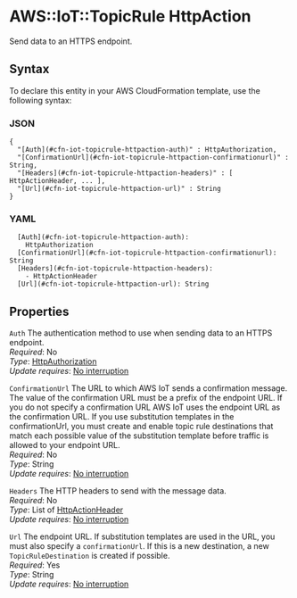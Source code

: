 # AWS::IoT::TopicRule HttpAction<a name="aws-properties-iot-topicrule-httpaction"></a>

Send data to an HTTPS endpoint\.

## Syntax<a name="aws-properties-iot-topicrule-httpaction-syntax"></a>

To declare this entity in your AWS CloudFormation template, use the following syntax:

### JSON<a name="aws-properties-iot-topicrule-httpaction-syntax.json"></a>

```
{
  "[Auth](#cfn-iot-topicrule-httpaction-auth)" : HttpAuthorization,
  "[ConfirmationUrl](#cfn-iot-topicrule-httpaction-confirmationurl)" : String,
  "[Headers](#cfn-iot-topicrule-httpaction-headers)" : [ HttpActionHeader, ... ],
  "[Url](#cfn-iot-topicrule-httpaction-url)" : String
}
```

### YAML<a name="aws-properties-iot-topicrule-httpaction-syntax.yaml"></a>

```
  [Auth](#cfn-iot-topicrule-httpaction-auth):
    HttpAuthorization
  [ConfirmationUrl](#cfn-iot-topicrule-httpaction-confirmationurl): String
  [Headers](#cfn-iot-topicrule-httpaction-headers):
    - HttpActionHeader
  [Url](#cfn-iot-topicrule-httpaction-url): String
```

## Properties<a name="aws-properties-iot-topicrule-httpaction-properties"></a>

`Auth` <a name="cfn-iot-topicrule-httpaction-auth"></a>
The authentication method to use when sending data to an HTTPS endpoint\.  
_Required_: No  
_Type_: [HttpAuthorization](aws-properties-iot-topicrule-httpauthorization.md)  
_Update requires_: [No interruption](https://docs.aws.amazon.com/AWSCloudFormation/latest/UserGuide/using-cfn-updating-stacks-update-behaviors.html#update-no-interrupt)

`ConfirmationUrl` <a name="cfn-iot-topicrule-httpaction-confirmationurl"></a>
The URL to which AWS IoT sends a confirmation message\. The value of the confirmation URL must be a prefix of the endpoint URL\. If you do not specify a confirmation URL AWS IoT uses the endpoint URL as the confirmation URL\. If you use substitution templates in the confirmationUrl, you must create and enable topic rule destinations that match each possible value of the substitution template before traffic is allowed to your endpoint URL\.  
_Required_: No  
_Type_: String  
_Update requires_: [No interruption](https://docs.aws.amazon.com/AWSCloudFormation/latest/UserGuide/using-cfn-updating-stacks-update-behaviors.html#update-no-interrupt)

`Headers` <a name="cfn-iot-topicrule-httpaction-headers"></a>
The HTTP headers to send with the message data\.  
_Required_: No  
_Type_: List of [HttpActionHeader](aws-properties-iot-topicrule-httpactionheader.md)  
_Update requires_: [No interruption](https://docs.aws.amazon.com/AWSCloudFormation/latest/UserGuide/using-cfn-updating-stacks-update-behaviors.html#update-no-interrupt)

`Url` <a name="cfn-iot-topicrule-httpaction-url"></a>
The endpoint URL\. If substitution templates are used in the URL, you must also specify a `confirmationUrl`\. If this is a new destination, a new `TopicRuleDestination` is created if possible\.  
_Required_: Yes  
_Type_: String  
_Update requires_: [No interruption](https://docs.aws.amazon.com/AWSCloudFormation/latest/UserGuide/using-cfn-updating-stacks-update-behaviors.html#update-no-interrupt)

